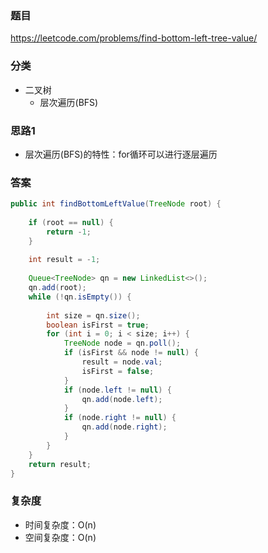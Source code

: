 ### 题目
https://leetcode.com/problems/find-bottom-left-tree-value/

### 分类
* 二叉树
    * 层次遍历(BFS)

### 思路1
* 层次遍历(BFS)的特性：for循环可以进行逐层遍历

### 答案
```java
public int findBottomLeftValue(TreeNode root) {
    
    if (root == null) {
        return -1;
    }
    
    int result = -1;
    
    Queue<TreeNode> qn = new LinkedList<>();
    qn.add(root);
    while (!qn.isEmpty()) {
        
        int size = qn.size();
        boolean isFirst = true;
        for (int i = 0; i < size; i++) {
            TreeNode node = qn.poll();
            if (isFirst && node != null) {
                result = node.val;
                isFirst = false;
            }
            if (node.left != null) {
                qn.add(node.left);
            }
            if (node.right != null) {
                qn.add(node.right);
            }
        }
    }
    return result;
}
```

### 复杂度
* 时间复杂度：O(n)
* 空间复杂度：O(n)
